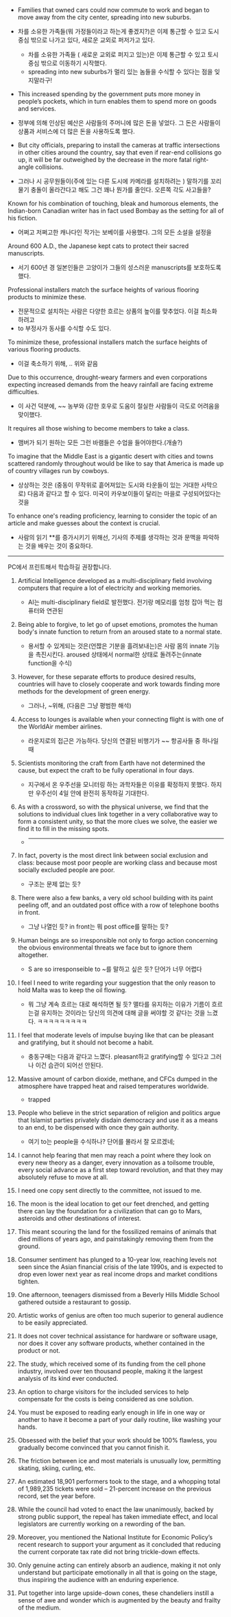 - Families that owned cars could now commute to work and began to move away from the city center, spreading into new suburbs.
- 차를 소유한 가족들(뭐 가정들이라고 하는게 좋겠지?)은 이제 통근할 수 있고 도시 중심 밖으로 나가고 있다, 새로운 교외로 퍼저가고 있다. 
  - 차를 소유한 가족들 ( 새로운 교외로 퍼지고 있는)은 이제 통근할 수 있고 토시 중심 밖으로 이동하기 시작했다.
  - spreading into new suburbs가 멀리 있는 놈들을 수식할 수 있다는 점을 잊지말라구!

- This increased spending by the government puts more money in people’s pockets, which in turn enables them to spend more on goods and services.
- 정부에 의해 인상된 예산은 사람들의 주머니에 많은 돈을 넣었다. 그 돈은 사람들이 상품과 서비스에 더 많은 돈을 사용하도록 했다.

- But city officials, preparing to install the cameras at traffic intersections in other cities around the country, say that even if rear-end collisions go up, it will be far outweighed by the decrease in the more fatal right-angle collisions.
- 그러나 시 공무원들이(주에 있는 다른 도시에 카메라를 설치하려는 ) 말하기를 꼬리물기 충돌이 올라간다고 해도 그건 꽤나 뭔가를 줄인다. 오른쪽 각도 사고들을?

Known for his combination of touching, bleak and humorous elements, the Indian-born Canadian writer has in fact used Bombay as the setting for all of his fiction.
- 어쩌고 저쩌고한 캐나다인 작가는 보베이를 사용했다. 그의 모든 소설을 설정을

Around 600 A.D., the Japanese kept cats to protect their sacred manuscripts.
- 서기 600년 경 일본인들은 고양이가 그들의 성스러운 manuscripts를 보호하도록 했다.

Professional installers match the surface heights of various flooring products to minimize these.
- 전문적으로 설치하는 사람은 다양한 흐르는 상품의 높이를 맞추었다. 이걸 최소화 하려고
- to 부정사가 동사를 수식할 수도 있다.


To minimize these, professional installers match the surface heights of various flooring products.
- 이걸 축소하기 위해, .. 위와 같음

Due to this occurrence, drought-weary farmers and even corporations expecting increased demands from the heavy rainfall are facing extreme difficulties.
- 이 사건 덕분에, ~~ 농부와 (강한 호우로 도움이 절실한 사람들이 극도로 어려움을 맞이했다.

It requires all those wishing to become members to take a class.
- 맴버가 되기 원하는 모든 그런 바램들은 수업을 들어야한다.(개솔?)

To imagine that the Middle East is a gigantic desert with cities and towns scattered randomly throughout would be like to say that America is made up of country villages run by cowboys.
- 상상하는 것은 (중동이 무작위로 흩어져있는 도시와 타운들이 있는 거대한 사막으로) 다음과 같다고 할 수 있다. 미국이 카우보이들이 달리는 마을로 구성되어있다는 것을

To enhance one's reading proficiency, learning to consider the topic of an article and make guesses about the context is crucial.
- 사람의 읽기 **를 증가시키기 위해선, 기사의 주제를 생각하는 것과 문맥을 파악하는 것을 배우는 것이 중요하다.



<hr/>
PC에서 프린트해서 학습하길 권장합니다.

1. Artificial Intelligence developed as a multi-disciplinary field involving computers that require a lot of electricity and working memories.
    - AI는 multi-disciplinary field로 발전했다. 전기랑 메모리를 엄청 잡아 먹는 컴퓨터와 연관된

2. Being able to forgive, to let go of upset emotions, promotes the human body's innate function to return from an aroused state to a normal state.
    - 용서할 수 있게되는 것은(언짢은 기분을 흘려보내는)은 사람 몸의 innate 기능을 촉진시킨다. aroused 상태에서 normal한 상태로 돌려주는(innate function을 수식)

3. However, for these separate efforts to produce desired results, countries will have to closely cooperate and work towards finding more methods for the development of green energy.
    - 그러나, ~위해, (다음은 그냥 평범한 해석)

4. Access to lounges is available when your connecting flight is with one of the WorldAir member airlines.
    - 라운지로의 접근은 가능하다. 당신의 연결된 비행기가 ~~ 항공사들 중 하나일 때

5. Scientists monitoring the craft from Earth have not determined the cause, but expect the craft to be fully operational in four days.
    - 지구에서 온 우주선을 모니터링 하는 과학자들은 이유를 확정하지 못했다. 하지만 우주선이 4일 안에 완전히 동작하길 기대한다.

6. As with a crossword, so with the physical universe, we find that the solutions to individual clues link together in a very collaborative way to form a consistent unity, so that the more clues we solve, the easier we find it to fill in the missing spots.
    - *************

7. In fact, poverty is the most direct link between social exclusion and class: because most poor people are working class and because most socially excluded people are poor.
    - 구조는 문제 없는 듯?

8. There were also a few banks, a very old school building with its paint peeling off, and an outdated post office with a row of telephone booths in front.
    - 그냥 나열인 듯? in front는 뭐 post office를 말하는 듯?

9.  Human beings are so irresponsible not only to forgo action concerning the obvious environmental threats we face but to ignore them altogether.
    - S are so irresponseible to ~를 말하고 싶은 듯? 단어가 너무 어렵다

10. I feel I need to write regarding your suggestion that the only reason to hold Malta was to keep the oil flowing.
    - 뭐 그냥 계속 흐르는 대로 해석하면 될 듯? 맬타를 유지하는 이유가 기름이 흐르는걸 유지하는 것이라는 당신의 의견에 대해 글을 써야할 것 같다는 것을 느겼다. ㅋㅋㅋㅋㅋㅋㅋㅋㅋ

11. I feel that moderate levels of impulse buying like that can be pleasant and gratifying, but it should not become a habit.
    - 충동구매는 다음과 같다고 느꼈다. pleasant하고 gratifying할 수 있다고 그러나 이건 습관이 되어선 안된다.

12. Massive amount of carbon dioxide, methane, and CFCs dumped in the atmosphere have trapped heat and raised temperatures worldwide.
    - trapped

13. People who believe in the strict separation of religion and politics argue that Islamist parties privately disdain democracy and use it as a means to an end, to be dispensed with once they gain authority.
    - 여기 to는 people을 수식하나? 단어를 몰라서 잘 모르겠네;

14. I cannot help fearing that men may reach a point where they look on every new theory as a danger, every innovation as a toilsome trouble, every social advance as a first step toward revolution, and that they may absolutely refuse to move at all.
15. I need one copy sent directly to the committee, not issued to me.
16. The moon is the ideal location to get our feet drenched, and getting there can lay the foundation for a civilization that can go to Mars, asteroids and other destinations of interest.
17. This meant scouring the land for the fossilized remains of animals that died millions of years ago, and painstakingly removing them from the ground.
18. Consumer sentiment has plunged to a 10-year low, reaching levels not seen since the Asian financial crisis of the late 1990s, and is expected to drop even lower next year as real income drops and market conditions tighten.
19. One afternoon, teenagers dismissed from a Beverly Hills Middle School gathered outside a restaurant to gossip.
20. Artistic works of genius are often too much superior to general audience to be easily appreciated.
21. It does not cover technical assistance for hardware or software usage, nor does it cover any software products, whether contained in the product or not.
22. The study, which received some of its funding from the cell phone industry, involved over ten thousand people, making it the largest analysis of its kind ever conducted.
23. An option to charge visitors for the included services to help compensate for the costs is being considered as one solution.
24. You must be exposed to reading early enough in life in one way or another to have it become a part of your daily routine, like washing your hands.
25. Obsessed with the belief that your work should be 100% flawless, you gradually become convinced that you cannot finish it.
26. The friction between ice and most materials is unusually low, permitting skating, skiing, curling, etc.
27. An estimated 18,901 performers took to the stage, and a whopping total of 1,989,235 tickets were sold – 21-percent increase on the previous record, set the year before.
28. While the council had voted to enact the law unanimously, backed by strong public support, the repeal has taken immediate effect, and local legislators are currently working on a rewording of the ban.
29. Moreover, you mentioned the National Institute for Economic Policy’s recent research to support your argument as it concluded that reducing the current corporate tax rate did not bring trickle-down effects.
30. Only genuine acting can entirely absorb an audience, making it not only understand but participate emotionally in all that is going on the stage, thus inspiring the audience with an enduring experience.
31. Put together into large upside-down cones, these chandeliers instill a sense of awe and wonder which is augmented by the beauty and frailty of the medium.